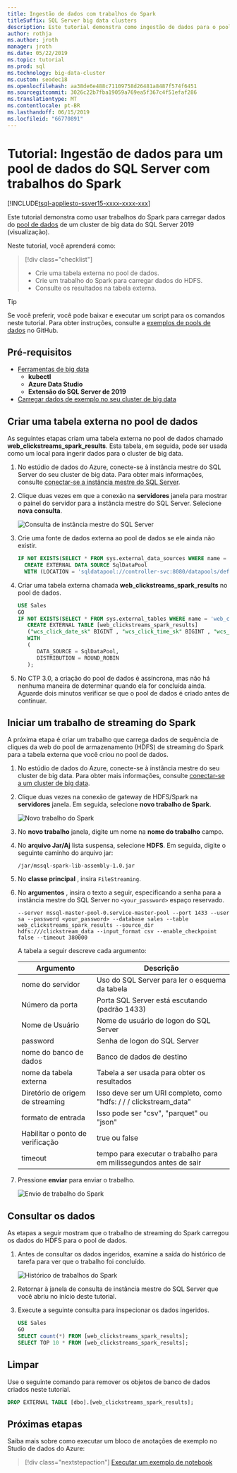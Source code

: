 ```yaml
---
title: Ingestão de dados com trabalhos do Spark
titleSuffix: SQL Server big data clusters
description: Este tutorial demonstra como ingestão de dados para o pool de dados de um cluster de big data de 2019 do SQL Server (versão prévia) usando trabalhos do Spark no estúdio de dados do Azure.
author: rothja
ms.author: jroth
manager: jroth
ms.date: 05/22/2019
ms.topic: tutorial
ms.prod: sql
ms.technology: big-data-cluster
ms.custom: seodec18
ms.openlocfilehash: aa38de6e488c71109758d26481a8487f574f6451
ms.sourcegitcommit: 3026c22b7fba19059a769ea5f367c4f51efaf286
ms.translationtype: MT
ms.contentlocale: pt-BR
ms.lasthandoff: 06/15/2019
ms.locfileid: "66770891"
---
```

# <a name="tutorial-ingest-data-into-a-sql-server-data-pool-with-spark-jobs"></a>Tutorial: Ingestão de dados para um pool de dados do SQL Server com trabalhos do Spark

[!INCLUDE[tsql-appliesto-ssver15-xxxx-xxxx-xxx](../includes/tsql-appliesto-ssver15-xxxx-xxxx-xxx.md)]

Este tutorial demonstra como usar trabalhos do Spark para carregar dados do [pool de dados](concept-data-pool.md) de um cluster de big data do SQL Server 2019 (visualização). 

Neste tutorial, você aprenderá como:

> [!div class="checklist"]
> * Crie uma tabela externa no pool de dados.
> * Crie um trabalho do Spark para carregar dados do HDFS.
> * Consulte os resultados na tabela externa.

> [!TIP]
> Se você preferir, você pode baixar e executar um script para os comandos neste tutorial. Para obter instruções, consulte a [exemplos de pools de dados](https://github.com/Microsoft/sql-server-samples/tree/master/samples/features/sql-big-data-cluster/data-pool) no GitHub.

## <a id="prereqs"></a> Pré-requisitos

- [Ferramentas de big data](deploy-big-data-tools.md)
   - **kubectl**
   - **Azure Data Studio**
   - **Extensão do SQL Server de 2019**
- [Carregar dados de exemplo no seu cluster de big data](tutorial-load-sample-data.md)

## <a name="create-an-external-table-in-the-data-pool"></a>Criar uma tabela externa no pool de dados

As seguintes etapas criam uma tabela externa no pool de dados chamado **web_clickstreams_spark_results**. Esta tabela, em seguida, pode ser usada como um local para ingerir dados para o cluster de big data.

1. No estúdio de dados do Azure, conecte-se à instância mestre do SQL Server do seu cluster de big data. Para obter mais informações, consulte [conectar-se a instância mestre do SQL Server](connect-to-big-data-cluster.md#master).

1. Clique duas vezes em que a conexão na **servidores** janela para mostrar o painel do servidor para a instância mestre do SQL Server. Selecione **nova consulta**.

   ![Consulta de instância mestre do SQL Server](./media/tutorial-data-pool-ingest-spark/sql-server-master-instance-query.png)

1. Crie uma fonte de dados externa ao pool de dados se ele ainda não existir.

   ```sql
   IF NOT EXISTS(SELECT * FROM sys.external_data_sources WHERE name = 'SqlDataPool')
     CREATE EXTERNAL DATA SOURCE SqlDataPool
     WITH (LOCATION = 'sqldatapool://controller-svc:8080/datapools/default');
   ```

1. Criar uma tabela externa chamada **web_clickstreams_spark_results** no pool de dados.

   ```sql
   USE Sales
   GO
   IF NOT EXISTS(SELECT * FROM sys.external_tables WHERE name = 'web_clickstreams_spark_results')
      CREATE EXTERNAL TABLE [web_clickstreams_spark_results]
      ("wcs_click_date_sk" BIGINT , "wcs_click_time_sk" BIGINT , "wcs_sales_sk" BIGINT , "wcs_item_sk" BIGINT , "wcs_web_page_sk" BIGINT , "wcs_user_sk" BIGINT)
      WITH
      (
         DATA_SOURCE = SqlDataPool,
         DISTRIBUTION = ROUND_ROBIN
      );
   ```
  
1. No CTP 3.0, a criação do pool de dados é assíncrona, mas não há nenhuma maneira de determinar quando ela for concluída ainda. Aguarde dois minutos verificar se que o pool de dados é criado antes de continuar.

## <a name="start-a-spark-streaming-job"></a>Iniciar um trabalho de streaming do Spark

A próxima etapa é criar um trabalho que carrega dados de sequência de cliques da web do pool de armazenamento (HDFS) de streaming do Spark para a tabela externa que você criou no pool de dados.

1. No estúdio de dados do Azure, conecte-se à instância mestre do seu cluster de big data. Para obter mais informações, consulte [conectar-se a um cluster de big data](connect-to-big-data-cluster.md).

1. Clique duas vezes na conexão de gateway de HDFS/Spark na **servidores** janela. Em seguida, selecione **novo trabalho de Spark**.

   ![Novo trabalho do Spark](media/tutorial-data-pool-ingest-spark/hdfs-new-spark-job.png)

1. No **novo trabalho** janela, digite um nome na **nome do trabalho** campo.

1. No **arquivo Jar/Aj** lista suspensa, selecione **HDFS**. Em seguida, digite o seguinte caminho do arquivo jar:

   ```text
   /jar/mssql-spark-lib-assembly-1.0.jar
   ```

1. No **classe principal** , insira `FileStreaming`.

1. No **argumentos** , insira o texto a seguir, especificando a senha para a instância mestre do SQL Server no `<your_password>` espaço reservado. 

   ```text
   --server mssql-master-pool-0.service-master-pool --port 1433 --user sa --password <your_password> --database sales --table web_clickstreams_spark_results --source_dir hdfs:///clickstream_data --input_format csv --enable_checkpoint false --timeout 380000
   ```

   A tabela a seguir descreve cada argumento:

   | Argumento | Descrição |
   |---|---|
   | nome do servidor | Uso do SQL Server para ler o esquema da tabela |
   | Número da porta | Porta SQL Server está escutando (padrão 1433) |
   | Nome de Usuário | Nome de usuário de logon do SQL Server |
   | password | Senha de logon do SQL Server |
   | nome do banco de dados | Banco de dados de destino |
   | nome da tabela externa | Tabela a ser usada para obter os resultados |
   | Diretório de origem de streaming | Isso deve ser um URI completo, como "hdfs: / / / clickstream_data" |
   | formato de entrada | Isso pode ser "csv", "parquet" ou "json" |
   | Habilitar o ponto de verificação | true ou false |
   | timeout | tempo para executar o trabalho para em milissegundos antes de sair |

1. Pressione **enviar** para enviar o trabalho.

   ![Envio de trabalho do Spark](media/tutorial-data-pool-ingest-spark/spark-new-job-settings.png)

## <a name="query-the-data"></a>Consultar os dados

As etapas a seguir mostram que o trabalho de streaming do Spark carregou os dados do HDFS para o pool de dados.

1. Antes de consultar os dados ingeridos, examine a saída do histórico de tarefa para ver que o trabalho foi concluído.

   ![Histórico de trabalhos do Spark](media/tutorial-data-pool-ingest-spark/spark-task-history.png)

1. Retornar à janela de consulta de instância mestre do SQL Server que você abriu no início deste tutorial.

1. Execute a seguinte consulta para inspecionar os dados ingeridos.

   ```sql
   USE Sales
   GO
   SELECT count(*) FROM [web_clickstreams_spark_results];
   SELECT TOP 10 * FROM [web_clickstreams_spark_results];
   ```

## <a name="clean-up"></a>Limpar

Use o seguinte comando para remover os objetos de banco de dados criados neste tutorial.

```sql
DROP EXTERNAL TABLE [dbo].[web_clickstreams_spark_results];
```

## <a name="next-steps"></a>Próximas etapas

Saiba mais sobre como executar um bloco de anotações de exemplo no Studio de dados do Azure:
> [!div class="nextstepaction"]
> [Executar um exemplo de notebook](tutorial-notebook-spark.md)
